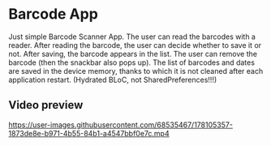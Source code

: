 # Barcode App

Just simple Barcode Scanner App.
The user can read the barcodes with a reader. After reading the barcode, the user can decide whether to save it or not. After saving, the barcode appears in the list. The user can remove the barcode (then the snackbar also pops up). The list of barcodes and dates are saved in the device memory, thanks to which it is not cleaned after each application restart. (Hydrated BLoC, not SharedPreferences!!!)

## Video preview

https://user-images.githubusercontent.com/68535467/178105357-1873de8e-b971-4b55-84b1-a4547bbf0e7c.mp4
